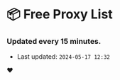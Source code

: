 # :package: Free Proxy List
### Updated every 15 minutes.

- Last updated: `2024-05-17 12:32`

:heart:
